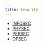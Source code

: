 ```yaml
---
title: Security
---
```


- [INFOSEC](INFOSEC)
- [PHYSEC](PHYSEC)
- [PERSEC](PERSEC)
- [OPSEC](OPSEC)